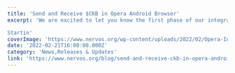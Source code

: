 ```yaml
---
title: 'Send and Receive $CKB in Opera Android Browser'
excerpt: 'We are excited to let you know the first phase of our integration with Opera is complete! This follows on from our partnership with the multi-platform web browser that we announced last year.

Startin'
coverImage: 'https://www.nervos.org/wp-content/uploads/2022/02/Opera-Integration-01-810x456.png'
date: '2022-02-21T16:00:00.000Z'
category: 'News,Releases & Updates'
link: 'https://www.nervos.org/blog/send-and-receive-ckb-in-opera-android-browser'
---
```


